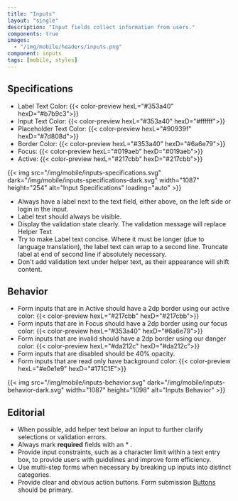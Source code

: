 ```yaml
---
title: "Inputs"
layout: "single"
description: "Input fields collect information from users."
components: true
images:
  - "/img/mobile/headers/inputs.png"
component: inputs
tags: [mobile, styles]
---
```


## Specifications

- Label Text Color: {{< color-preview hexL="#353a40" hexD="#b7b9c3">}}
- Input Text Color: {{< color-preview hexL="#353a40" hexD="#ffffff">}}
- Placeholder Text Color: {{< color-preview hexL="#90939f" hexD="#7d808d">}}
- Border Color: {{< color-preview hexL="#353a40" hexD="#6a6e79">}}
- Focus: {{< color-preview hexL="#019aeb" hexD="#019aeb">}}
- Active: {{< color-preview hexL="#217cbb" hexD="#217cbb">}}

{{< img src="/img/mobile/inputs-specifications.svg" dark="/img/mobile/inputs-specifications-dark.svg" width="1087" height="254" alt="Input Specifications" loading="auto" >}}

- Always have a label next to the text field, either above, on the left side or login in the input.
- Label text should always be visible.
- Display the validation state clearly.  The validation message will replace Helper Text
- Try to make Label text concise. Where it must be longer (due to language translation), the label text can wrap to a second line. Truncate label at end of second line if absolutely necessary.
- Don't add validation text under helper text, as their appearance will shift content.

## Behavior

- Form inputs that are in Active should have a 2dp border using our active color: {{< color-preview hexL="#217cbb" hexD="#217cbb">}}
- Form inputs that are in Focus should have a 2dp border using our focus color: {{< color-preview hexL="#353a40" hexD="#6a6e79">}}
- Form inputs that are invalid should have a 2dp border using our danger color:
{{< color-preview hexL="#da212c" hexD="#da212c">}}
- Form inputs that are disabled should be 40% opacity.
- Form inputs that are read only have background color: {{< color-preview hexL="#e0e1e9" hexD="#171C1E">}}

{{< img src="/img/mobile/inputs-behavior.svg" dark="/img/mobile/inputs-behavior-dark.svg" width="1087" height="1098" alt="Inputs Behavior" >}}

## Editorial

- When possible, add helper text below an input to further clarify selections or validation errors.
- Always mark **required** fields with an * .
- Provide input constraints, such as a character limit within a text entry box, to provide users with guidelines and improve form efficiency.
- Use multi-step forms when necessary by breaking up inputs into distinct categories.
- Provide clear and obvious action buttons. Form submission [Buttons](/components/mobile/buttons/) should be primary.
